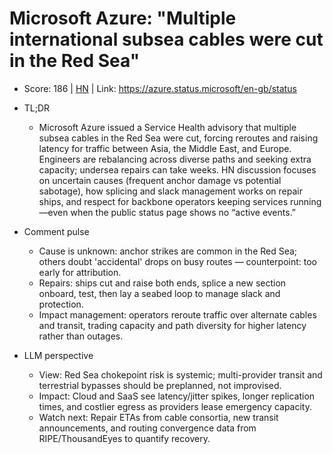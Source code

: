 # Microsoft Azure: "Multiple international subsea cables were cut in the Red Sea"

- Score: 186 | [HN](https://news.ycombinator.com/item?id=45152773) | Link: https://azure.status.microsoft/en-gb/status

- TL;DR
    - Microsoft Azure issued a Service Health advisory that multiple subsea cables in the Red Sea were cut, forcing reroutes and raising latency for traffic between Asia, the Middle East, and Europe. Engineers are rebalancing across diverse paths and seeking extra capacity; undersea repairs can take weeks. HN discussion focuses on uncertain causes (frequent anchor damage vs potential sabotage), how splicing and slack management works on repair ships, and respect for backbone operators keeping services running—even when the public status page shows no “active events.”

- Comment pulse
    - Cause is unknown: anchor strikes are common in the Red Sea; others doubt 'accidental' drops on busy routes — counterpoint: too early for attribution.
    - Repairs: ships cut and raise both ends, splice a new section onboard, test, then lay a seabed loop to manage slack and protection.
    - Impact management: operators reroute traffic over alternate cables and transit, trading capacity and path diversity for higher latency rather than outages.

- LLM perspective
    - View: Red Sea chokepoint risk is systemic; multi-provider transit and terrestrial bypasses should be preplanned, not improvised.
    - Impact: Cloud and SaaS see latency/jitter spikes, longer replication times, and costlier egress as providers lease emergency capacity.
    - Watch next: Repair ETAs from cable consortia, new transit announcements, and routing convergence data from RIPE/ThousandEyes to quantify recovery.
